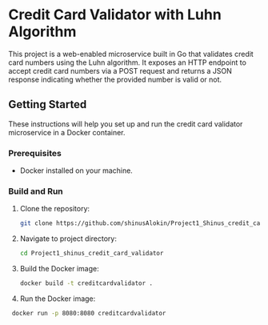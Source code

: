# Credit Card Validator with Luhn Algorithm

This project is a web-enabled microservice built in Go that validates credit card numbers using the Luhn algorithm. It exposes an HTTP endpoint to accept credit card numbers via a POST request and returns a JSON response indicating whether the provided number is valid or not.

## Getting Started

These instructions will help you set up and run the credit card validator microservice in a Docker container.

### Prerequisites

- Docker installed on your machine.

### Build and Run

1. Clone the repository:
   ```bash
   git clone https://github.com/shinusAlokin/Project1_Shinus_credit_card_validator.git


2. Navigate to project directory:
   ```bash
   cd Project1_shinus_credit_card_validator

3. Build the Docker image:
   ```bash
   docker build -t creditcardvalidator .

4. Run the Docker image:
  ```bash
   docker run -p 8080:8080 creditcardvalidator




